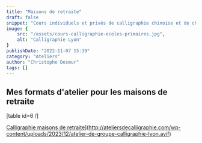 ```yaml
---
title: "Maisons de retraite"
draft: false
snippet: "Cours individuels et privés de calligraphie chinoise et de chinois."
image: {
    src: "/assets/cours-calligraphie-ecoles-primaires.jpg",
    alt: "Calligraphie Lyon"
}
publishDate: "2022-11-07 15:39"
category: "Ateliers"
author: "Christophe Desmur"
tags: []
---
```



## Mes formats d'atelier pour les maisons de retraite

\[table id=6 /\]

[Calligraphie maisons de retraite](atelier-de-groupe-calligraphie-lyon.avif)](http://ateliersdecalligraphie.com/wp-content/uploads/2023/12/atelier-de-groupe-calligraphie-lyon.avif)
